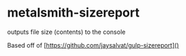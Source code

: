 # metalsmith-sizereport
outputs file size (contents) to the console

Based off of [https://github.com/jaysalvat/gulp-sizereport]()

